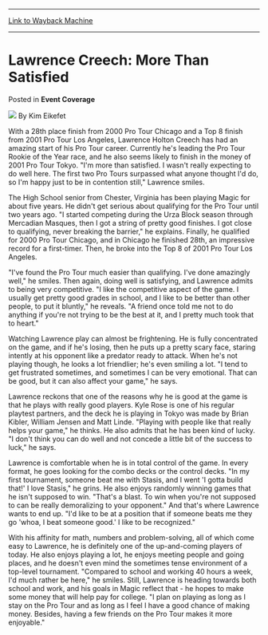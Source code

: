
---
[Link to Wayback Machine](https://web.archive.org/web/20220123023013/https://magic.wizards.com/en/articles/archive/event-coverage/lawrence-creech-more-satisfied-2000-01-01)

[_metadata_:author]:- "Kim Eikefet"
[_metadata_:description]:- "With a 28th place finish from 2000 Pro Tour Chicago and a Top 8 finish from 2001 Pro Tour Los Angeles, Lawrence Holton Creech has had an amazing start of his Pro Tour career. Currently he's leading the Pro Tour Rookie of the Year race, and he also seems likely to finish in the money of 2001 Pro Tour Tokyo. `I'm more than satisfied. I wasn't really expecting to do well here."
[_metadata_:generator]:- "Drupal 7 (http://drupal.org)"
[_metadata_:node]:- "763391"
[_metadata_:publish_date]:- "2000-01-01"
[_metadata_:source]:- "div-main-content"
[_metadata_:title]:- "Lawrence Creech: More Than Satisfied"
[_metadata_:wayback_capture_timestamp]:- "2022-01-23 02:30:13"
[_metadata_:wayback_raw_url]:- "https://web.archive.org/web/20220123023013id_/https://magic.wizards.com/en/articles/archive/event-coverage/lawrence-creech-more-satisfied-2000-01-01"
[_metadata_:wayback_url]:- "https://magic.wizards.com/en/articles/archive/event-coverage/lawrence-creech-more-satisfied-2000-01-01"
---


Lawrence Creech: More Than Satisfied
====================================



 Posted in **Event Coverage**







![](https://media.magic.wizards.com/styles/auth_small/public/generic-avatar-150_232.png)
By Kim Eikefet











With a 28th place finish from 2000 Pro Tour Chicago and a Top 8 finish from 2001 Pro Tour Los Angeles, Lawrence Holton Creech has had an amazing start of his Pro Tour career. Currently he's leading the Pro Tour Rookie of the Year race, and he also seems likely to finish in the money of 2001 Pro Tour Tokyo. "I'm more than satisfied. I wasn't really expecting to do well here. The first two Pro Tours surpassed what anyone thought I'd do, so I'm happy just to be in contention still," Lawrence smiles.


The High School senior from Chester, Virginia has been playing Magic for about five years. He didn't get serious about qualifying for the Pro Tour until two years ago. "I started competing during the Urza Block season through Mercadian Masques, then I got a string of pretty good finishes. I got close to qualifying, never breaking the barrier," he explains. Finally, he qualified for 2000 Pro Tour Chicago, and in Chicago he finished 28th, an impressive record for a first-timer. Then, he broke into the Top 8 of 2001 Pro Tour Los Angeles.


"I've found the Pro Tour much easier than qualifying. I've done amazingly well," he smiles. Then again, doing well is satisfying, and Lawrence admits to being very competitive. "I like the competitive aspect of the game. I usually get pretty good grades in school, and I like to be better than other people, to put it bluntly," he reveals. "A friend once told me not to do anything if you're not trying to be the best at it, and I pretty much took that to heart."


Watching Lawrence play can almost be frightening. He is fully concentrated on the game, and if he's losing, then he puts up a pretty scary face, staring intently at his opponent like a predator ready to attack. When he's not playing though, he looks a lot friendlier; he's even smiling a lot. "I tend to get frustrated sometimes, and sometimes I can be very emotional. That can be good, but it can also affect your game," he says.


Lawrence reckons that one of the reasons why he is good at the game is that he plays with really good players. Kyle Rose is one of his regular playtest partners, and the deck he is playing in Tokyo was made by Brian Kibler, William Jensen and Matt Linde. "Playing with people like that really helps your game," he thinks. He also admits that he has been kind of lucky. "I don't think you can do well and not concede a little bit of the success to luck," he says.


Lawrence is comfortable when he is in total control of the game. In every format, he goes looking for the combo decks or the control decks. "In my first tournament, someone beat me with Stasis, and I went 'I gotta build that!' I love Stasis," he grins. He also enjoys randomly winning games that he isn't supposed to win. "That's a blast. To win when you're not supposed to can be really demoralizing to your opponent." And that's where Lawrence wants to end up. "I'd like to be at a position that if someone beats me they go 'whoa, I beat someone good.' I like to be recognized."


With his affinity for math, numbers and problem-solving, all of which come easy to Lawrence, he is definitely one of the up-and-coming players of today. He also enjoys playing a lot, he enjoys meeting people and going places, and he doesn't even mind the sometimes tense environment of a top-level tournament. "Compared to school and working 40 hours a week, I'd much rather be here," he smiles. Still, Lawrence is heading towards both school and work, and his goals in Magic reflect that - he hopes to make some money that will help pay for college. "I plan on playing as long as I stay on the Pro Tour and as long as I feel I have a good chance of making money. Besides, having a few friends on the Pro Tour makes it more enjoyable." 







